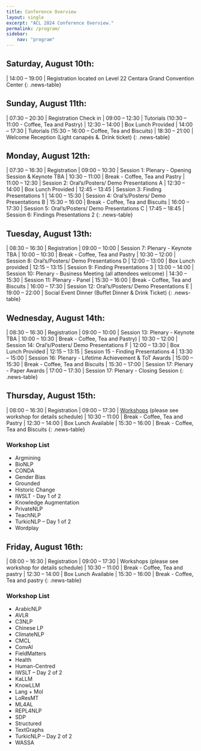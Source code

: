 ```yaml
---
title: Conference Overview
layout: single
excerpt: "ACL 2024 Conference Overview."
permalink: /program/
sidebar: 
    nav: "program"
---
```


## Saturday, August 10th:
<style>
.news-table tr td:nth-child(1) { font-weight: bold; width: 20em; }
.news-table tr td:nth-child(2) {width: 55em; }
</style>
| 14:00 – 19:00 | Registration located on Level 22 Centara Grand Convention Center
{: .news-table}

## Sunday, August 11th:
<style>
.news-table tr td:nth-child(1) { font-weight: bold; width: 20em; }
.news-table tr td:nth-child(2) {width: 55em; }
</style>
| 07:30 – 20:30 | Registration Check in
| 09:00 – 12:30 | Tutorials (10:30 – 11:00 - Coffee, Tea and Pastry)
| 12:30 – 14:00 | Box Lunch Provided
| 14:00 – 17:30 | Tutorials (15:30 – 16:00 – Coffee, Tea and Biscuits)
| 18:30 – 21:00 | Welcome Reception (Light canapés &. Drink ticket)
{: .news-table}

## Monday, August 12th:
<style>
.news-table tr td:nth-child(1) { font-weight: bold; width: 20em; }
.news-table tr td:nth-child(2) {width: 55em; }
</style>
| 07:30 – 16:30 | Registration
| 09:00 – 10:30 | Session 1: Plenary - Opening Session & Keynote TBA
| 10:30 – 11:00 | Break - Coffee, Tea and Pastry
| 11:00 – 12:30 | Session 2: Oral’s/Posters/ Demo Presentations A
| 12:30 – 14:00 | Box Lunch Provided
| 12:45 – 13:45 | Session 3: Finding Presentations 1
| 14:00 – 15:30 | Session 4: Oral’s/Posters/ Demo Presentations B
| 15:30 – 16:00 | Break - Coffee, Tea and Biscuits
| 16:00 – 17:30 | Session 5: Oral’s/Posters/ Demo Presentations C
| 17:45 – 18:45 | Session 6: Findings Presentations 2
{: .news-table}

## Tuesday, August 13th:
<style>
.news-table tr td:nth-child(1) { font-weight: bold; width: 20em; }
.news-table tr td:nth-child(2) {width: 55em; }
</style>
| 08:30 – 16:30 | Registration
| 09:00 – 10:00 | Session 7: Plenary - Keynote TBA
| 10:00 – 10:30 | Break - Coffee, Tea and Pastry
| 10:30 – 12:00 | Session 8: Oral’s/Posters/ Demo Presentations D
| 12:00 – 13:00 | Box Lunch provided
| 12:15 – 13:15 | Session 9: Finding Presentations 3
| 13:00 – 14:00 | Session 10: Plenary - Business Meeting (all attendees welcome)
| 14:30 – 15:30 | Session 11: Plenary - Panel
| 15:30 – 16:00 | Break - Coffee, Tea and Biscuits
| 16:00 – 17:30 | Session 12: Oral’s/Posters/ Demo Presentations E
| 19:00 – 22:00 | Social Event Dinner (Buffet Dinner & Drink Ticket)
{: .news-table}

## Wednesday, August 14th:
<style>
.news-table tr td:nth-child(1) { font-weight: bold; width: 20em; }
.news-table tr td:nth-child(2) {width: 55em; }
</style>
| 08:30 – 16:30 | Registration
| 09:00 – 10:00 | Session 13: Plenary - Keynote TBA
| 10:00 – 10:30 | Break - Coffee, Tea and Pastry)
| 10:30 – 12:00 | Session 14: Oral’s/Posters/ Demo Presentations F
| 12:00 – 13:30 | Box Lunch Provided
| 12:15 – 13:15 | Session 15 - Finding Presentations 4
| 13:30 – 15:00 | Session 16: Plenary - Lifetime Achievement & ToT Awards
| 15:00 – 15:30 | Break - Coffee, Tea and Biscuits
| 15:30 – 17:00 | Session 17: Plenary - Paper Awards
| 17:00 – 17:30 | Session 17: Plenary - Closing Session
{: .news-table}

## Thursday, August 15th:
<style>
.news-table tr td:nth-child(1) { font-weight: bold; width: 20em; }
.news-table tr td:nth-child(2) {width: 55em; }
</style>
| 08:00 – 16:30 | Registration
| 09:00 – 17:30 | [Workshops](/program/workshops/) (please see workshop for details schedule)
| 10:30 – 11:00 | Break - Coffee, Tea and Pastry
| 12:30 – 14:00 | Box Lunch Available
| 15:30 – 16:00 | Break - Coffee, Tea and Biscuits
{: .news-table}

### Workshop List
* Argmining
* BioNLP
* CONDA
* Gender Bias
* Grounded
* Historic Change
* IWSLT - Day 1 of 2
* Knowledge Augmentation
* PrivateNLP
* TeachNLP
* TurkicNLP – Day 1 of 2
* Wordplay


## Friday, August 16th:
<style>
.news-table tr td:nth-child(1) { font-weight: bold; width: 20em; }
.news-table tr td:nth-child(2) {width: 55em; }
</style>
| 08:00 – 16:30 | Registration
| 09:00 – 17:30 | Workshops (please see workshop for details schedule)
| 10:30 – 11:00 | Break - Coffee, Tea and pastry
| 12:30 – 14:00 | Box Lunch Available
| 15:30 – 16:00 | Break - Coffee, Tea and pastry
{: .news-table}

### Workshop List
* ArabicNLP
* AVLR
* C3NLP
* Chinese LP
* ClimateNLP
* CMCL
* ConvAI
* FieldMatters
* Health
* Human-Centred
* IWSLT – Day 2 of 2
* KaLLM
* KnowLLM
* Lang + Mol
* LoResMT
* ML4AL
* REPL4NLP
* SDP
* Structured
* TextGraphs
* TurkicNLP – Day 2 of 2
* WASSA


<br><br>




